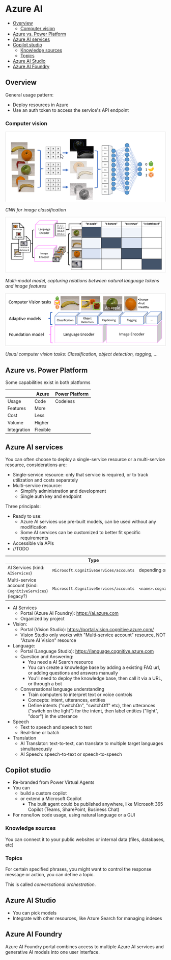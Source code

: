 # Azure AI

- [Overview](#overview)
  - [Computer vision](#computer-vision)
- [Azure vs. Power Platform](#azure-vs-power-platform)
- [Azure AI services](#azure-ai-services)
- [Copilot studio](#copilot-studio)
  - [Knowledge sources](#knowledge-sources)
  - [Topics](#topics)
- [Azure AI Studio](#azure-ai-studio)
- [Azure AI Foundry](#azure-ai-foundry)


## Overview

General usage pattern:

- Deploy resources in Azure
- Use an auth token to access the service's API endpoint

### Computer vision

![CNN model](./images/ai_computer-vision-cnn.png)

*CNN for image classification*

![Multi-modal model](./images/ai_computer-vision-multi-modal.png)

*Multi-modal model, capturing relations between natural language tokens and image features*

![Computer vision tasks](./images/ai_computer-vision-tasks.png)

*Usual computer vision tasks: Classification, object detection, tagging, ...*


## Azure vs. Power Platform

Some capabilities exist in both platforms

|             | Azure    | Power Platform |
| ----------- | -------- | -------------- |
| Usage       | Code     | Codeless       |
| Features    | More     |                |
| Cost        | Less     |                |
| Volume      | Higher   |                |
| Integration | Flexible |                |


## Azure AI services

You can often choose to deploy a single-service resource or a multi-service resource, considerations are:

- Single-service resource: only that service is required, or to track utilization and costs separately
- Multi-service resource:
  - Simplify administration and development
  - Single auth key and endpoint

Three principals:

- Ready to use:
  - Azure AI services use pre-built models, can be used without any modification
  - Some AI services can be customized to better fit specific requirements
- Accessible via APIs
- //TODO


|                                                             | Type                                   | Endpoint                             |
| ----------------------------------------------------------- | -------------------------------------- | ------------------------------------ |
| AI Services (kind: `AIServices`)                            | `Microsoft.CognitiveServices/accounts` | depending on service                 |
| Multi-service account (kind: `CognitiveServices`) (legacy?) | `Microsoft.CognitiveServices/accounts` | `<name>.cognitiveservices.azure.com` |


- AI Services
  - Portal (Azure AI Foundry): https://ai.azure.com
  - Organized by project
- Vision:
  - Portal (Vision Studio): https://portal.vision.cognitive.azure.com/
  - Vision Studio only works with "Multi-service account" resource, NOT "Azure AI Vision" resource
- Language:
  - Portal (Language Studio): https://language.cognitive.azure.com
  - Question and Answering:
    - You need a AI Search resource
    - You can create a knowledge base by adding a existing FAQ url, or adding questions and answers manually
    - You'll need to deploy the knowledge base, then call it via a URL, or through a bot
  - Conversational language understanding
    - Train computers to interpret text or voice controls
    - Concepts: intent, utterances, entities
    - Define intents ("switchOn", "switchOff" etc), then utterances ("switch on the light") for the intent, then label entities ("light", "door") in the utterance
- Speech
  - Text to speech and speech to text
  - Real-time or batch
- Translation
  - AI Translator: text-to-text, can translate to multiple target languages simultaneously
  - AI Speech: speech-to-text or speech-to-speech

## Copilot studio

- Re-branded from Power Virtual Agents
- You can
  - build a custom copilot
  - or extend a Microsoft Copilot
    - The built agent could be published anywhere, like Microsoft 365 Copilot (Teams, SharePoint, Business Chat)
- For none/low code usage, using natural language or a GUI

### Knowledge sources

You can connect it to your public websites or internal data (files, databases, etc)

### Topics

For certain specified phrases, you might want to control the response message or action, you can define a topic.

This is called *conversational orchestration*.


## Azure AI Studio

- You can pick models
- Integrate with other resources, like Azure Search for managing indexes


## Azure AI Foundry

Azure AI Foundry portal combines access to multiple Azure AI services and generative AI models into one user interface.
